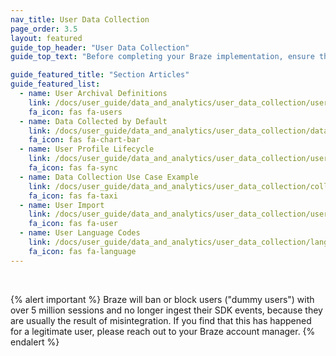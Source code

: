 ```yaml
---
nav_title: User Data Collection
page_order: 3.5
layout: featured
guide_top_header: "User Data Collection"
guide_top_text: "Before completing your Braze implementation, ensure that you have a conversation between your marketing team and your development team regarding your marketing goals. When deciding what you want to track, and how you want to track it with Braze, it's useful to consider these goals and work backwards from there."

guide_featured_title: "Section Articles"
guide_featured_list:
  - name: User Archival Definitions
    link: /docs/user_guide/data_and_analytics/user_data_collection/user_archival/
    fa_icon: fas fa-users
  - name: Data Collected by Default
    link: /docs/user_guide/data_and_analytics/user_data_collection/data_collected_by_default/
    fa_icon: fas fa-chart-bar
  - name: User Profile Lifecycle
    link: /docs/user_guide/data_and_analytics/user_data_collection/user_profile_lifecycle/
    fa_icon: fas fa-sync
  - name: Data Collection Use Case Example
    link: /docs/user_guide/data_and_analytics/user_data_collection/collection_use_case/
    fa_icon: fas fa-taxi
  - name: User Import
    link: /docs/user_guide/data_and_analytics/user_data_collection/user_import/
    fa_icon: fas fa-user
  - name: User Language Codes
    link: /docs/user_guide/data_and_analytics/user_data_collection/language_codes/
    fa_icon: fas fa-language
---
```


<br>

{% alert important %}
Braze will ban or block users ("dummy users") with over 5 million sessions and no longer ingest their SDK events, because they are usually the result of misintegration. If you find that this has happened for a legitimate user, please reach out to your Braze account manager.
{% endalert %}

<br>
